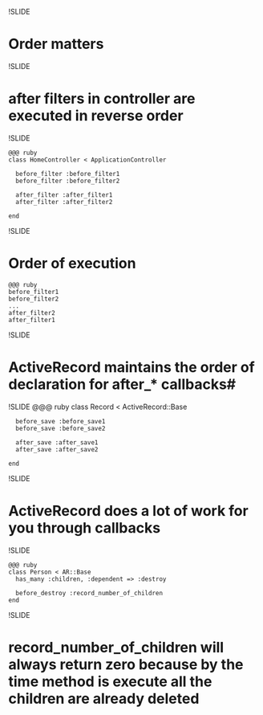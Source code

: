 !SLIDE
# Order matters #

!SLIDE
# after filters in controller are executed in reverse order #

!SLIDE

    @@@ ruby
    class HomeController < ApplicationController

      before_filter :before_filter1
      before_filter :before_filter2

      after_filter :after_filter1
      after_filter :after_filter2

    end

!SLIDE
# Order of execution #
    @@@ ruby
    before_filter1
    before_filter2
    ...
    after_filter2
    after_filter1

!SLIDE
# ActiveRecord maintains the order of declaration for after_* callbacks#

!SLIDE
    @@@ ruby
    class Record < ActiveRecord::Base

      before_save :before_save1
      before_save :before_save2

      after_save :after_save1
      after_save :after_save2

    end

!SLIDE

# ActiveRecord does a lot of work for you through callbacks #

!SLIDE

    @@@ ruby
    class Person < AR::Base
      has_many :children, :dependent => :destroy

      before_destroy :record_number_of_children
    end


!SLIDE
# record_number_of_children will always return zero because by the time method is execute all the children are already deleted #
